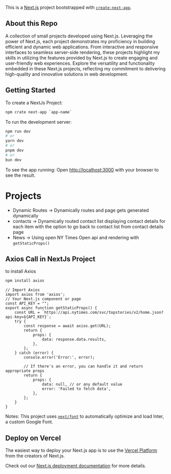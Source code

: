 This is a [Next.js](https://nextjs.org/) project bootstrapped with [`create-next-app`](https://github.com/vercel/next.js/tree/canary/packages/create-next-app).



## About this Repo

A collection of small projects developed using Next.js. Leveraging the power of Next.js, each project demonstrates my proficiency in building efficient and dynamic web applications. From interactive and responsive interfaces to seamless server-side rendering, these projects highlight my skills in utilizing the features provided by Next.js to create engaging and user-friendly web experiences. Explore the versatility and functionality embedded in these Next.js projects, reflecting my commitment to delivering high-quality and innovative solutions in web development. 



## Getting Started
To create a NextJs Project:
```bash
npm crate next-app `app-name`
```
To run the development server:
```bash
npm run dev
# or
yarn dev
# or
pnpm dev
# or
bun dev
```
To see the app running:
Open [http://localhost:3000](http://localhost:3000) with your browser to see the result.

# Projects
* Dynamic Routes -> Dynamically routes and page gets generated dynamically
* contacts -> Dynamically routed contact list displaying contact details for each item with the option to go back to contact list from contact details page
* News -> Using open NY Times Open api and rendering with `getStaticProps()`


## Axios Call in NextJs Project
to install Axios
```bash
npm install axios
```
```JS
// Import Axios
import axios from 'axios';
// Your Next.js component or page
const API_KEY = "";
export async function getStaticProps() {
    const URL = `https://api.nytimes.com/svc/topstories/v2/home.json?api-key=${API_KEY}`;
    try {
        const response = await axios.get(URL);
        return {
            props: {
                data: response.data.results,
            },
        };
    } catch (error) {
        console.error('Error:', error);

        // If there's an error, you can handle it and return appropriate props
        return {
            props: {
                data: null, // or any default value
                error: 'Failed to fetch data',
            },
        };
    }
}
```

Notes:
This project uses [`next/font`](https://nextjs.org/docs/basic-features/font-optimization) to automatically optimize and load Inter, a custom Google Font.

## Deploy on Vercel

The easiest way to deploy your Next.js app is to use the [Vercel Platform](https://vercel.com/new?utm_medium=default-template&filter=next.js&utm_source=create-next-app&utm_campaign=create-next-app-readme) from the creators of Next.js.

Check out our [Next.js deployment documentation](https://nextjs.org/docs/deployment) for more details.
